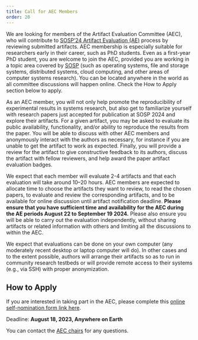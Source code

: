 ```yaml
---
title: Call for AEC Members
order: 20
---
```


We are looking for members of the Artifact Evaluation Committee (AEC), who will contribute to [SOSP’24 Artifact Evaluation (AE)](artifacts-call) process by reviewing submitted artifacts. AEC membership is especially suitable for researchers early in their career, such as PhD students. Even as a first-year PhD student, you are welcome to join the AEC, provided you are working in a topic area covered by [SOSP](https://sigops.org/s/conferences/sosp/2024/cfp.html) (such as operating systems, file and storage systems, distributed systems, cloud computing, and other areas of computer systems research). You can be located anywhere in the world as all committee discussions will happen online. Check the How to Apply section below to apply.

As an AEC member, you will not only help promote the reproducibility of experimental results in systems research, but also get to familiarize yourself with research papers just accepted for publication at SOSP 2024 and explore their artifacts. For a given artifact, you may be asked to evaluate its public availability, functionality, and/or ability to reproduce the results from the paper. You will be able to discuss with other AEC members and anonymously interact with the authors as necessary, for instance if you are unable to get the artifact to work as expected. Finally, you will provide a review for the artifact to give constructive feedback to its authors, discuss the artifact with fellow reviewers, and help award the paper artifact evaluation badges.

We expect that each member will evaluate 2-4 artifacts and that each evaluation will take around 10–20 hours. AEC members are expected to allocate time to choose the artifacts they want to review, to read the chosen papers, to evaluate and review the corresponding artifacts, and to be available for online discussion until artifact notification deadline. **Please ensure that you have sufficient time and availability for the AEC during the AE periods August 22 to September 19 2024.** Please also ensure you will be able to carry out the evaluation independently, without sharing artifacts or related information with others and limiting all the discussions to within the AEC.

We expect that evaluations can be done on your own computer (any moderately recent desktop or laptop computer will do). In other cases and to the extent possible, authors will arrange their artifacts so as to run in community research testbeds or will provide remote access to their systems (e.g., via SSH) with proper anonymization.


## How to Apply
If you are interested in taking part in the AEC, please complete this [online self-nomination form link here](https://forms.gle/25jTPZMhNKVhN8zc7).

Deadline: **August 18, 2023, Anywhere on Earth**

You can contact the [AEC chairs](organizers) for any questions.
